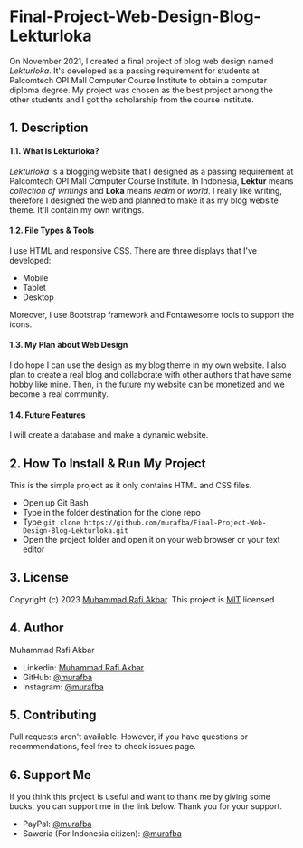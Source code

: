 # Final-Project-Web-Design-Blog-Lekturloka
On November 2021, I created a final project of blog web design named _Lekturloka_. It's developed as a passing requirement for students at Palcomtech OPI Mall Computer Course Institute to obtain a computer diploma degree. My project was chosen as the best project among the other students and I got the scholarship from the course institute.


## 1. Description
#### 1.1. What Is Lekturloka?
*Lekturloka* is a blogging website that I designed as a passing requirement at Palcomtech OPI Mall Computer Course Institute. In Indonesia, **Lektur** means *collection of writings* and **Loka** means *realm* or *world*. I really like writing, therefore I designed the web and planned to make it as my blog website theme. It'll contain my own writings.

#### 1.2. File Types & Tools
I use HTML and responsive CSS. There are three displays that I've developed:
- Mobile
- Tablet
- Desktop
  
Moreover, I use Bootstrap framework and Fontawesome tools to support the icons.

#### 1.3. My Plan about Web Design 
I do hope I can use the design as my blog theme in my own website. I also plan to create a real blog and collaborate with other authors that have same hobby like mine. Then, in the future my website can be monetized and we become a real community.

#### 1.4. Future Features
I will create a database and make a dynamic website.


## 2. How To Install & Run My Project
This is the simple project as it only contains HTML and CSS files.
- Open up Git Bash
- Type in the folder destination for the clone repo
- Type `git clone https://github.com/murafba/Final-Project-Web-Design-Blog-Lekturloka.git`
- Open the project folder and open it on your web browser or your text editor


## 3. License
Copyright (c) 2023 [Muhammad Rafi Akbar](https://github.com/murafba).
This project is [MIT](https://github.com/murafba/Final-Project-Web-Design-Blog-Lekturloka/blob/main/LICENSE) licensed


## 4. Author
Muhammad Rafi Akbar
- Linkedin: [Muhammad Rafi Akbar](https://linkedin.com/in/murafba)
- GitHub: [@murafba](https://github.com/murafba)
- Instagram: [@murafba](https://instagram.com/murafba)


## 5. Contributing
Pull requests aren't available. However, if you have questions or recommendations, feel free to check issues page.


## 6. Support Me
If you think this project is useful and want to thank me by giving some bucks, you can support me in the link below. Thank you for your support.
- PayPal: [@murafba](https://paypal.me/murafba)
- Saweria (For Indonesia citizen): [@murafba](https://saweria.co/murafba)

